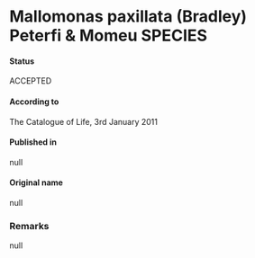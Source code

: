 Mallomonas paxillata (Bradley) Peterfi & Momeu SPECIES
=======

#### Status
ACCEPTED

#### According to
The Catalogue of Life, 3rd January 2011

#### Published in
null

#### Original name
null

### Remarks
null